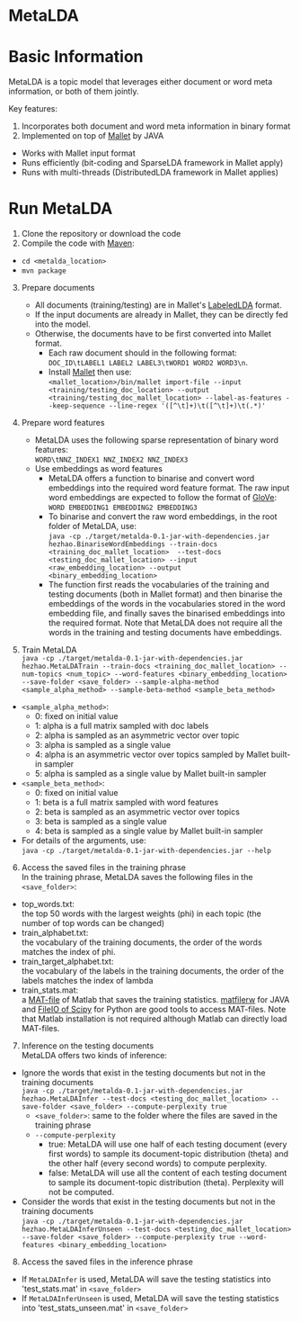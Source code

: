 # MetaLDA

# Basic Information
MetaLDA is a topic model that leverages either document or word meta information, or both of them jointly.

Key features:
1. Incorporates both document and word meta information in binary format
2. Implemented on top of [Mallet](http://mallet.cs.umass.edu) by JAVA
- Works with Mallet input format
- Runs efficiently (bit-coding and SparseLDA framework in Mallet apply)
- Runs with multi-threads (DistributedLDA framework in Mallet applies) 

# Run MetaLDA
1. Clone the repository or download the code
2. Compile the code with [Maven](https://maven.apache.org/what-is-maven.html):
- ```cd <metalda_location>```
- ```mvn package```
3. Prepare documents
	- All documents (training/testing) are in Mallet's [LabeledLDA](http://www.mimno.org/articles/labelsandpatterns/) format. 
	- If the input documents are already in Mallet, they can be directly fed into the model. 
	- Otherwise, the documents have to be first converted into Mallet format. 
		- Each raw document should in the following format:  
		```DOC_ID\tLABEL1 LABEL2 LABEL3\tWORD1 WORD2 WORD3\n```.  
		- Install [Mallet](http://mallet.cs.umass.edu) then use:  
		```<mallet_location>/bin/mallet import-file --input <training/testing_doc_location> --output 	<training/testing_doc_mallet_location> --label-as-features --keep-sequence --line-regex '([^\t]+)\t([^\t]+)\t(.*)'```
4. Prepare word features
	- MetaLDA uses the following sparse representation of binary word features:  
	```WORD\tNNZ_INDEX1 NNZ_INDEX2 NNZ_INDEX3```
	- Use embeddings as word features
		- MetaLDA offers a function to binarise and convert word embeddings into the required word feature format. The raw input word embeddings are expected to follow the format of [GloVe](https://nlp.stanford.edu/projects/glove/):  
 ```WORD EMBEDDING1 EMBEDDING2 EMBEDDING3```
 		- To binarise and convert the raw word embeddings, in the root folder of MetaLDA, use:  
		```java -cp ./target/metalda-0.1-jar-with-dependencies.jar hezhao.BinariseWordEmbeddings --train-docs <training_doc_mallet_location>  --test-docs <testing_doc_mallet_location> --input <raw_embedding_location> --output <binary_embedding_location>```
 		- The function first reads the vocabularies of the training and testing documents (both in Mallet format) and then binarise the embeddings of the words in the vocabularies stored in the word embedding file, and finally saves the binarised embeddings into the required format. Note that MetaLDA does not require all the words in the training and testing documents have embeddings.
		
5. Train MetaLDA  
```java -cp ./target/metalda-0.1-jar-with-dependencies.jar hezhao.MetaLDATrain --train-docs <training_doc_mallet_location> --num-topics <num_topic> --word-features <binary_embedding_location> --save-folder <save_folder> --sample-alpha-method <sample_alpha_method> --sample-beta-method <sample_beta_method>```
- ```<sample_alpha_method>```: 
	- 0: fixed on initial value
	- 1: alpha is a full matrix sampled with doc labels
	- 2: alpha is sampled as an asymmetric vector over topic
	- 3: alpha is sampled as a single value
	- 4: alpha is an asymmetric vector over topics sampled by Mallet built-in sampler
	- 5: alpha is sampled as a single value by Mallet built-in sampler
- ```<sample_beta_method>```: 
	- 0: fixed on initial value
	- 1: beta is a full matrix sampled with word features
	- 2: beta is sampled as an asymmetric vector over topics
	- 3: beta is sampled as a single value
	- 4: beta is sampled as a single value by Mallet built-in sampler
- For details of the arguments, use:  
```java -cp ./target/metalda-0.1-jar-with-dependencies.jar --help```
6. Access the saved files in the training phrase  
In the training phrase, MetaLDA saves the following files in the ```<save_folder>```:
- top_words.txt:  
the top 50 words with the largest weights (phi) in each topic (the number of top words can be changed)
- train_alphabet.txt:  
the vocabulary of the training documents, the order of the words matches the index of phi.
- train_target_alphabet.txt:  
the vocabulary of the labels in the training documents, the order of the labels matches the index of lambda
- train_stats.mat:  
a [MAT-file](https://au.mathworks.com/help/matlab/matlab_env/save-load-and-delete-workspace-variables.html) of Matlab that saves the training statistics. [matfilerw](https://github.com/diffplug/matfilerw) for JAVA and [FileIO of Scipy](https://docs.scipy.org/doc/scipy/reference/tutorial/io.html) for Python are good tools to access MAT-files.  Note that Matlab installation is not required although Matlab can directly load MAT-files. 
7. Inference on the testing documents  
MetaLDA offers two kinds of inference:  
- Ignore the words that exist in the testing documents but not in the training documents  
```java -cp ./target/metalda-0.1-jar-with-dependencies.jar hezhao.MetaLDAInfer --test-docs <testing_doc_mallet_location> --save-folder <save_folder> --compute-perplexity true```
	- ```<save_folder>```: same to the folder where the files are saved in the training phrase
	- ```--compute-perplexity```
		- true: MetaLDA will use one half of each testing document (every first words) to sample its document-topic distribution (theta) and the other half (every second words) to compute perplexity.
		- false: MetaLDA will use all the content of each testing document to sample its document-topic distribution (theta).  Perplexity will not be computed.
- Consider the words that exist in the testing documents but not in the training documents  
```java -cp ./target/metalda-0.1-jar-with-dependencies.jar hezhao.MetaLDAInferUnseen --test-docs <testing_doc_mallet_location> --save-folder <save_folder> --compute-perplexity true --word-features <binary_embedding_location>```
8. Access the saved files in the inference phrase
- If ```MetaLDAInfer``` is used, MetaLDA will save the testing statistics into 'test_stats.mat' in ```<save_folder>```
- If ```MetaLDAInferUnseen``` is used, MetaLDA will save the testing statistics into 'test_stats_unseen.mat' in ```<save_folder>```
